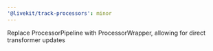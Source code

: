 ```yaml
---
'@livekit/track-processors': minor
---
```


Replace ProcessorPipeline with ProcessorWrapper, allowing for direct transformer updates
